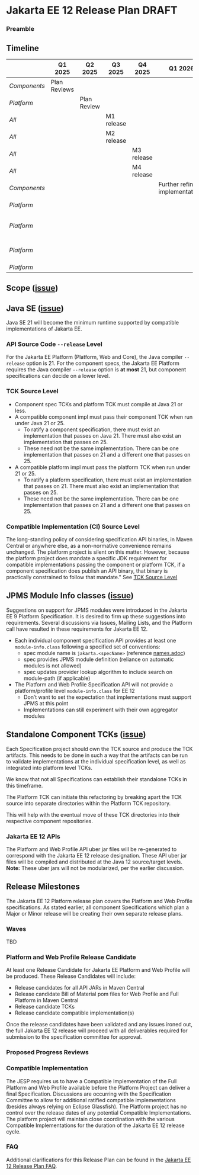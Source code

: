# Jakarta EE 12 Release Plan DRAFT

### Preamble

## Timeline

|              | Q1 2025      | Q2 2025 | Q3 2025     | Q4 2025 | Q1 2026 | Q2 2026 | June/July 2026  |
|--------------|--------------|---------|-------------|---------|---------|---------|-----------------|
| *Components* | Plan Reviews |         |             |         |         |         |                 |
| *Platform*   |              | Plan Review |         |         |         |         |                 |
| *All*        |              |         | M1 release  |         |         |         |                 |
| *All*        |              |         | M2 release  |         |         | | |
| *All*        |              |         |             | M3 release |  | | |
| *All*        |              |         |             | M4 release | |  | |
| *Components* |              |         |             |         | Further refine implementations       |  | |
| *Platform*   |              |         |             |         |         |         | Platform ballot |
| *Platform*   |              |         |             |         |         |         | Web Platform ballot |
| *Platform*   |              |         |             |         |         |         | Core Platform ballot |
| *Platform*   |              |         |             |         |         |         | **Release**     |

## Scope ([issue]())

## Java SE ([issue]())

Java SE 21 will become the minimum runtime supported by compatible implementations of Jakarta EE.

### API Source Code `--release` Level

For the Jakarta EE Platform (Platform, Web and Core), the Java compiler `--release` option is 21. For the component specs, the Jakarta EE Platform requires the Java compiler `--release` option is **at most** 21, but component specifications can decide on a lower level.

### TCK Source Level

- Component spec TCKs and platform TCK must compile at Java 21 or less.
- A compatible component impl must pass their component TCK when run under Java 21 or 25.
   - To ratify a component specification, there must exist an implementation that passes on Java 21. There must also exist an implementation that passes on 25.
   - These need not be the same implementation. There can be one implementation that passes on 21 and a different one that passes on 25.
- A compatible platform impl must pass the platform TCK when run under 21 or 25.
   - To ratify a platform specification, there must exist an implementation that passes on 21. There must also exist an implementation that passes on 25.
   - These need not be the same implementation. There can be one implementation that passes on 21 and a different one that passes on 25.

### Compatible Implementation (CI) Source Level

The long-standing policy of considering specification API binaries, in Maven Central or anywhere else, as a non-normative convenience remains unchanged. The platform project is silent on this matter. However, because the platform project does mandate a specific JDK requirement for compatible implementations passing the component or platform TCK, if a component specification does publish an API binary, that binary is practically constrained to follow that mandate." See [TCK Source Level](#tck-source-level)

## JPMS Module Info classes ([issue](https://github.com/eclipse-ee4j/jakartaee-platform/issues/329))
Suggestions on support for JPMS modules were introduced in the Jakarta EE 9 Platform Specification.
It is desired to firm up these suggestions into requirements.
Several discussions via Issues, Mailing Lists, and the Platform call have resulted in these requirements for Jakarta EE 12.
 
* Each individual component specification API provides at least one `module-info.class` following a specified set of conventions:
  * spec module name is `jakarta.<specName>` (reference [names.adoc](https://github.com/jakartaee/specification-committee/blob/master/names.adoc))
  * spec provides JPMS module definition (reliance on automatic modules is not allowed)
  * spec updates provider lookup algorithm to include search on module-path (if applicable)
* The Platform and Web Profile Specification API will not provide a platform/profile level `module-info.class` for EE 12
  * Don’t want to set the expectation that implementations must support JPMS at this point
  * Implementations can still experiment with their own aggregator modules

## Standalone Component TCKs ([issue](https://github.com/eclipse-ee4j/jakartaee-platform/issues/333))
Each Specification project should own the TCK source and produce the TCK artifacts.
This needs to be done in such a way that the artifacts can be run to validate implementations at the individual specification level, as well as integrated into platform level TCKs.

We know that not all Specifications can establish their standalone TCKs in this timeframe.

The Platform TCK can initiate this refactoring by breaking apart the TCK source into separate directories within the Platform TCK repository.

This will help with the eventual move of these TCK directories into their respective component repositories.


### Jakarta EE 12 APIs
The Platform and Web Profile API uber jar files will be re-generated to correspond with the Jakarta EE 12 release designation.
These API uber jar files will be compiled and distributed at the Java 12 source/target levels.  
**Note:** These uber jars will not be modularized, per the earlier discussion.

## Release Milestones
The Jakarta EE 12 Platform release plan covers the Platform and Web Profile specifications.
As stated earlier, all component Specifications which plan a Major or Minor release will be creating their own separate release plans.

### Waves

TBD

### Platform and Web Profile Release Candidate

At least one Release Candidate for Jakarta EE Platform and Web Profile will be produced.
These Release Candidates will include:

* Release candidates for all API JARs in Maven Central
* Release candidate Bill of Material pom files for Web Profile and Full Platform in Maven Central
* Release candidate TCKs
* Release candidate compatible implementation(s)

Once the release candidates have been validated and any issues ironed out, the full Jakarta EE 12 release will proceed with all deliverables required for submission to the specification committee for approval.

### Proposed Progress Reviews


### Compatible Implementation

The JESP requires us to have a Compatible Implementation of the Full Platform and Web Profile available before the Platform Project can deliver a final Specification. Discussions are occurring with the Specification Committee to allow for additional ratified compatible implementations (besides always relying on Eclipse Glassfish).
The Platform project has no control over the release dates of any potential Compatible Implementations.
The platform project will maintain close coordination with the various Compatible Implementations for the duration of the Jakarta EE 12 release cycle.

### FAQ

Additional clarifications for this Release Plan can be found in the [Jakarta EE 12 Release Plan FAQ](https://jakartaee.github.io/platform/jakartaee12/JakartaEE12ReleasePlanFAQ).

